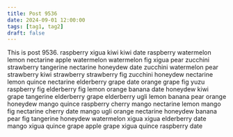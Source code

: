 ```yaml
---
title: Post 9536
date: 2024-09-01 12:00:00
tags: [tag1, tag2]
draft: false
---
```

This is post 9536.
raspberry
xigua
kiwi
kiwi
date
raspberry
watermelon
lemon
nectarine
apple
watermelon
watermelon
fig
xigua
pear
zucchini
strawberry
tangerine
nectarine
honeydew
date
zucchini
watermelon
pear
strawberry
kiwi
strawberry
strawberry
fig
zucchini
honeydew
nectarine
lemon
quince
nectarine
elderberry
grape
date
orange
grape
fig
yuzu
raspberry
fig
elderberry
fig
lemon
orange
banana
date
honeydew
kiwi
grape
tangerine
elderberry
grape
elderberry
ugli
lemon
banana
pear
orange
honeydew
mango
quince
raspberry
cherry
mango
nectarine
lemon
mango
fig
nectarine
cherry
date
mango
ugli
orange
nectarine
honeydew
banana
pear
fig
tangerine
honeydew
watermelon
xigua
xigua
elderberry
date
mango
xigua
quince
grape
apple
grape
xigua
quince
raspberry
date
